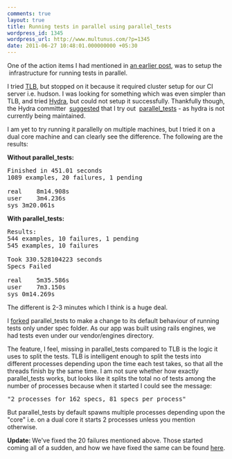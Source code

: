 ```yaml
---
comments: true
layout: true
title: Running tests in parallel using parallel_tests
wordpress_id: 1345
wordpress_url: http://www.multunus.com/?p=1345
date: 2011-06-27 10:48:01.000000000 +05:30
---
```

One of the action items I had mentioned in <a href="http://www.multunus.com/2011/06/takeaways-from-ruby-conf-india-2011/">an earlier post</a>, was to setup the  infrastructure for running tests in parallel.

I tried <a href="http://test-load-balancer.github.com/">TLB</a>, but stopped on it because it required cluster setup for our CI server i.e. hudson. I was looking for something which was even simpler than TLB, and tried <a href="https://github.com/ngauthier/hydra">Hydra</a>, but could not setup it successfully. Thankfully though, the Hydra committer  <a href="https://github.com/ngauthier/hydra/issues/48">suggested</a> that I try out  <a href="https://github.com/grosser/parallel_tests">parallel_tests</a> - as hydra is not currently being maintained.

I am yet to try running it parallelly on multiple machines, but I tried it on a dual core machine and can clearly see the difference. The following are the results:

<strong>Without parallel_tests:</strong>
<pre>Finished in 451.01 seconds
1089 examples, 20 failures, 1 pending

real	8m14.908s
user	3m4.236s
sys	3m20.061s</pre>
<strong>With parallel_tests:</strong>
<pre>Results:
544 examples, 10 failures, 1 pending
545 examples, 10 failures

Took 330.528104223 seconds
Specs Failed

real	5m35.586s
user	7m3.150s
sys	0m14.269s</pre>
The different is 2-3 minutes which I think is a huge deal.

I <a href="https://github.com/leenasn/parallel_tests">forked</a> parallel_tests to make a change to its default behaviour of running tests only under spec folder. As our app was built using rails engines, we had tests even under our vendor/engines directory.

The feature, I feel, missing in parallel_tests compared to TLB is the logic it uses to split the tests. TLB is intelligent enough to split the tests into different processes depending upon the time each test takes, so that all the threads finish by the same time. I am not sure whether how exactly parallel_tests works, but looks like it splits the total no of tests among the number of processes because when it started I could see the message:
<pre>"2 processes for 162 specs, 81 specs per process"</pre>
But parallel_tests by default spawns multiple processes depending upon the "core" i.e. on a dual core it starts 2 processes unless you mention otherwise.

<strong>Update: </strong>We've fixed the 20 failures mentioned above. Those started coming all of a sudden, and how we have fixed the same can be found <a href="http://www.multunus.com/2011/06/rspec-issue-with-include-helper-in-spec/">here</a>.
